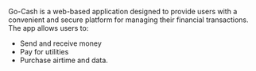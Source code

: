 Go-Cash is a web-based application designed to provide users with a convenient and secure platform for managing their financial transactions. The app allows users to: 
- Send and receive money 
- Pay for utilities 
- Purchase airtime and data.
